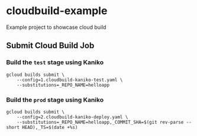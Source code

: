 # cloudbuild-example
Example project to showcase cloud build

## Submit Cloud Build Job
### Build the `test` stage using Kaniko
```
gcloud builds submit \
    --config=1.cloudbuild-kaniko-test.yaml \
    --substitutions=_REPO_NAME=helloapp
```

### Build the `prod` stage using Kaniko
```
gcloud builds submit \
    --config=2.cloudbuild-kaniko-deploy.yaml \
    --substitutions=_REPO_NAME=helloapp,_COMMIT_SHA=$(git rev-parse --short HEAD),_TS=$(date +%s)
```